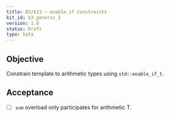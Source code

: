 ```yaml
---
title: B3/k13 — enable_if Constraints
kit_id: b3_generic_I
version: 1.0
status: Draft
type: kata
---
```

## Objective
Constrain template to arithmetic types using `std::enable_if_t`.
## Acceptance
- [ ] `sum` overload only participates for arithmetic T.